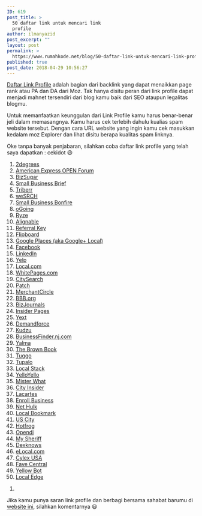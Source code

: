 ```yaml
---
ID: 619
post_title: >
  50 daftar link untuk mencari link
  profile
author: ilmanyazid
post_excerpt: ""
layout: post
permalink: >
  https://www.rumahkode.net/blog/50-daftar-link-untuk-mencari-link-profile/
published: true
post_date: 2018-04-29 10:56:27
---
```

<a href="https://www.rumahkode.net/blog/50-daftar-link-untuk-mencari-link-profile/">Daftar Link Profile</a> adalah bagian dari backlink yang dapat menaikkan page rank atau PA dan DA dari Moz. Tak hanya disitu peran dari link profile dapat menjadi mahnet tersendiri dari blog kamu baik dari SEO ataupun legalitas blogmu.

Untuk memanfaatkan keunggulan dari Link Profile kamu harus benar-benar jeli dalam memasangnya. Kamu harus cek terlebih dahulu kualias spam website tersebut. Dengan cara URL website yang ingin kamu cek masukkan kedalam moz Explorer dan lihat disitu berapa kualitas spam linknya.

Oke tanpa banyak penjabaran, silahkan coba daftar link profile yang telah saya dapatkan : cekidot &#x1f603;
<div class="entry-content content">
<ol>
	<li><a href="https://bit.ly/2BFran7">2degrees</a></li>
	<li><a href="https://amex.co/2GkPe4H">American Express OPEN Forum</a></li>
	<li><a href="http://www.bizsugar.com/register">BizSugar</a></li>
	<li><a href="http://smallbusinessbrief.com/forum/">Small Business Brief</a></li>
	<li><a href="https://triberr.com/index.php?action=protected&amp;pg=">Triberr</a></li>
	<li><a href="https://www.wesrch.com/">weSRCH</a></li>
	<li><a href="http://smallbizbonfire.com/">Small Business Bonfire</a></li>
	<li><a href="https://www.ogoing.com/LogIn.aspx?ReturnUrl=%2fhome">oGoing</a></li>
	<li><a href="https://ryze.com/index.php">Ryze</a></li>
	<li><a href="https://www.alignable.com/">Alignable</a></li>
	<li><a href="https://www.referralkey.com/">Referral Key</a></li>
	<li><a href="https://flipboard.com/">Flipboard</a></li>
	<li><a href="http://www.google.com/placesforbusiness">Google Places (aka Google+ Local)</a></li>
	<li><a href="https://www.facebook.com/business">Facebook</a></li>
	<li><a href="http://learn.linkedin.com/company-pages">LinkedIn</a></li>
	<li><a href="https://biz.yelp.com/">Yelp</a></li>
	<li><a href="https://advertise.local.com/">Local.com</a></li>
	<li><a href="http://whitepagesinc.com/edit_listing">WhitePages.com</a></li>
	<li><a href="https://myaccount.citygridmedia.com/">CitySearch</a></li>
	<li><a href="http://www.patch.com/">Patch</a></li>
	<li><a href="http://www.merchantcircle.com/corporate/learnMore.html">MerchantCircle</a></li>
	<li><a href="http://www.bbb.org/">BBB.org</a></li>
	<li><a href="http://businessdirectory.bizjournals.com/advertise">BizJournals</a></li>
	<li><a href="http://insiderpages.com/">Insider Pages</a></li>
	<li><a href="http://www.yext.com/pl/adw-locallistings-e/index.html?kw=insider%20pages&amp;ad=252923313999&amp;mt=e&amp;pos=1t1&amp;network=g&amp;kw=insider%20pages&amp;ad=252923313999&amp;mt=e&amp;pos=1t1&amp;network=g&amp;gclid=EAIaIQobChMI3MSEpaCD2gIVkIizCh2snwKKEAAYASAAEgI68_D_BwE">Yext</a></li>
	<li><a href="http://www.demandforce.com/">Demandforce</a></li>
	<li><a href="https://register.kudzu.com/packageSelect.do?packagePage=basic&amp;companyID=0">Kudzu</a></li>
	<li><a href="http://businessfinder.nj.com/">BusinessFinder.nj.com</a></li>
	<li><a href="https://my.yalwa.info/login?cid=1&amp;continue=https%3A%2F%2Fwww.yalwa.com%2Frun%2Fmy%2F%3Fshow%3Dmy-ads">Yalma</a></li>
	<li><a href="http://www.brownbook.net/">The Brown Book</a></li>
	<li><a href="http://www.tuugo.us/">Tuggo</a></li>
	<li><a href="http://www.tupalo.com/">Tupalo</a></li>
	<li><a href="https://localstack.com/">Local Stack</a></li>
	<li><a href="https://www.yelloyello.com/">YelloYello</a></li>
	<li><a href="https://www.misterwhat.com/">Mister What</a></li>
	<li><a href="http://cityinsider.com/">City Insider</a></li>
	<li><a href="http://www.lacartes.com/">Lacartes</a></li>
	<li><a href="https://us.enrollbusiness.com/">Enroll Business</a></li>
	<li><a href="http://www.nethulk.com/">Net Hulk</a></li>
	<li><a href="http://www.localbookmark.it/">Local Bookmark</a></li>
	<li><a href="https://www.uscity.net/">US City</a></li>
	<li><a href="https://www.hotfrog.com/AdminRequest.aspx?CompanyID=32114070">Hotfrog</a></li>
	<li><a href="https://service.opendi.us/listings">Opendi</a></li>
	<li><a href="http://www.mysheriff.net/users/">My Sheriff</a></li>
	<li><a href="https://www.dexknows.com/">Dexknows</a></li>
	<li><a href="https://www.elocal.com/sign-up#!/category_id=">eLocal.com</a></li>
	<li><a href="https://www.cylex.us.com/">Cylex USA</a></li>
	<li><a href="http://www.favecentral.com/">Fave Central</a></li>
	<li><a href="https://www.yellowbot.com/signin/register">Yellow Bot</a></li>
	<li><a href="http://localedge.com/">Local Edge</a></li>
</ol>
</div>
<ol>
	<li></li>
</ol>


Jika kamu punya saran link profile dan berbagi bersama sahabat barumu di <a href="https://www.rumahkode.net/">website ini</a>, silahkan komentarnya &#x1f603;